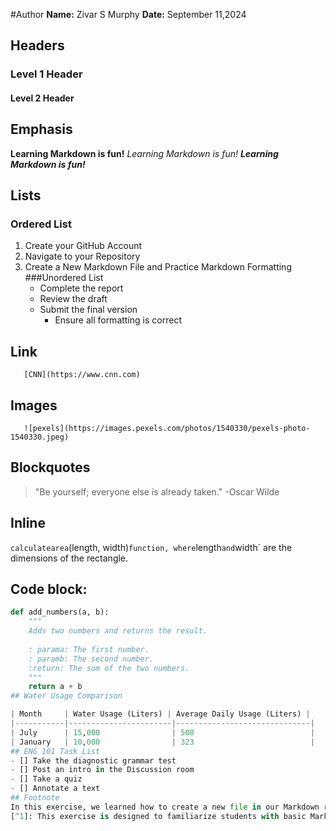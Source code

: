 #Author
**Name:** Zivar S Murphy
**Date:** September 11,2024
## Headers 
### Level 1 Header
#### Level 2 Header
## Emphasis 
**Learning Markdown is fun!**
*Learning Markdown is fun!*
***Learning Markdown is fun!***
## Lists 
### Ordered List
1. Create your GitHub Account
2. Navigate to your Repository 
3. Create a New Markdown File and Practice Markdown Formatting
   ###Unordered List
   - Complete the report
   - Review the draft
   - Submit the final version
     - Ensure all formatting is correct
## Link
       [CNN](https://www.cnn.com)
## Images
       ![pexels](https://images.pexels.com/photos/1540330/pexels-photo-1540330.jpeg)
## Blockquotes
> "Be yourself; everyone else is already taken."
> -Oscar Wilde
## Inline 
`calculatearea`(length, width)` function, where `length` and `width` are the dimensions of the rectangle.
## Code block: 
```python
def add_numbers(a, b):
    """
    Adds two numbers and returns the result.
    
    : parama: The first number.
    : paramb: The second number.
    :return: The sum of the two numbers.
    """
    return a + b
## Water Usage Comparison

| Month     | Water Usage (Liters) | Average Daily Usage (Liters) |
|-----------|-----------------------|------------------------------|
| July      | 15,000                | 500                          |
| January   | 10,000                | 323                          |
## ENG 101 Task List
- [] Take the diagnostic grammar test
- [] Post an intro in the Discussion room
- [] Take a quiz
- [] Annotate a text
## Footnote
In this exercise, we learned how to create a new file in our Markdown repository and practiced different syntaxes in Markdown[^1].
[^1]: This exercise is designed to familiarize students with basic Markdown features, such as file creation, formatting text, and using different Markdown syntaxes effectively.
